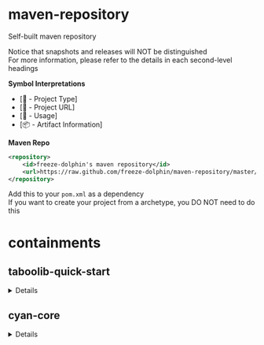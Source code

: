 # maven-repository
Self-built maven repository

Notice that snapshots and releases will NOT be distinguished  
For more information, please refer to the details in each second-level headings

**Symbol Interpretations**
- [:scroll: - Project Type]
- [:page_facing_up: - Project URL]
- [:bookmark_tabs: - Usage]
- [:package: - Artifact Information]

**Maven Repo**

```xml
<repository>
	<id>freeze-dolphin's maven repository</id>
	<url>https://raw.github.com/freeze-dolphin/maven-repository/master/repository</url>
</repository>
```
Add this to your `pom.xml` as a dependency  
If you want to create your project from a archetype, you DO NOT need to do this

# containments
## taboolib-quick-start
<details>
    <summary> Details </summary>

[:scroll:] Maven Archetype  
[:page_facing_up:] [github.com/freeze-dolphin/taboolib-quickstart-archetype](https://github.com/freeze-dolphin/taboolib-quickstart-archetype "Project URL")  
[:bookmark_tabs:] Creating from this archetype: 

- You can easily use the "Add Archetype" feature provided by common java ides like Eclipse and IntelliJ to use this archetype
- If you want to generate a project from this archetype in console or terminal: 
  1. Run `mvn org.apache.maven.plugins:maven-archetype-plugin:2.4:generate -DarchetypeGroupId=io.freeze-dolphin.archetypes -DarchetypeArtifactId=taboolib-quickstart-archetype -DarchetypeVersion=1.1.0 -DarchetypeRepository=https://raw.github.com/freeze-dolphin/maven-repository/master/repository/`  
  (Make sure that maven-archetype-plugin v2.x is used while generating, v3.x can not specify the repository url)
  2. Configure the properties for the project
  3. Start coding

</details>

## cyan-core

<details><summary>Details</summary>
[:scroll:] Lib  
[:page_facing_up:] [github.com/freeze-dolphin/CyanCore](https://github.com/freeze-dolphin/CyanCore "Project URL")  
[:bookmark_tabs:] Adding as a dependency: 

```xml
<dependency>
	<groupId>io.freeze-dolphin</groupId>
	<artifactId>cyan-core</artifactId>
	<version>1.0.0</version>
	<scope>provided</scope>
</dependency>
```

</details>

